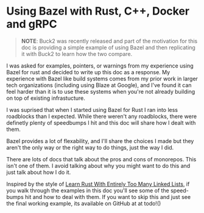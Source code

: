 # Using Bazel with Rust, C++, Docker and gRPC

> **NOTE**: Buck2 was recently released and part of the motivation for this doc
> is providing a simple example of using Bazel and then replicating it with Buck2
> to learn how the two compare.

I was asked for examples, pointers, or warnings from my experience using Bazel
for rust and decided to write up this doc as a response. My experience with
Bazel like build systems comes from my prior work in larger tech
organizations (including using Blaze at Google), and I've found it can feel
harder than it is to use these systems when you're not already building on top
of existing infrastucture.

I was suprised that when I started using Bazel for Rust I ran into less roadblocks
than I expected. While there weren't any roadblocks, there were definetly plenty of
speedbumps I hit and this doc will share how I dealt with them.

Bazel provides a lot of flexability, and I'll share the choices I made but they aren't
the only way or the right way to do things, just the way I did.

There are lots of docs that talk about the pros and cons of monorepos.
This isn't one of them. I avoid talking about why you might want to do this
and just talk about how I do it.

Inspired by the style of [Learn Rust With Entirely Too Many Linked Lists](https://rust-unofficial.github.io/too-many-lists/), if you walk through the examples in this doc you'll see some of the speed-bumps hit and how to deal with them. If you want to skip this and just see the final working example, its available on GitHub at at todo!()